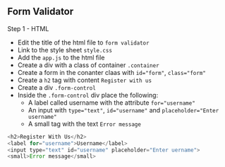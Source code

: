 <h2>Form Validator</h2>

Step 1 - HTML

- Edit the title of the html file to `form validator`
- Link to the style sheet `style.css`
- Add the `app.js` to the html file
- Create a div with a class of container `.container`
- Create a form in the conanter claas with `id="form"`, `class="form"`
- Create a `h2` tag with content `Register with us`
- Create a div `.form-control`
- Inside the `.form-control` div place the following:
  - A label called username with the attribute `for="username"`
  - An input with `type="text"`, `id="username"` and `placeholder="Enter username"`
  - A small tag with the text `Error message`

```js
<h2>Register With Us</h2>
<label for="username">Username</label>
<input type="text" id="username" placeholder="Enter uername">
<small>Error message</small>
```
